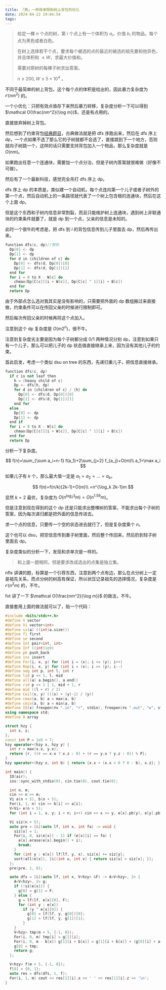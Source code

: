 ```yaml
---
title: 「典」一种简单限制树上背包的优化
date: 2024-04-22 19:04:54
tags:
---
```


> 给定一棵 $n$ 个点的树，第 $i$ 个点上有一个体积为 $a_i$，价值 $b_i$ 的物品，每个点为黑色或者白色。
>
> 在树上选择若干个点，要求每个被选的点的最近的被选的祖先要和他异色，并且体积和 $\le W$，求最大价值和。
>
> 需要对原树的每棵子树求出答案。
>
> $n\le 200,W\le 5\times 10^4$ 。

<!--more-->

不同于最简单的树上背包，这个每个点的体积是给出的，因此暴力复杂度为 $\mathcal O(nm^2)$ 的。

一个小优化：只把有效点值存下来然后暴力转移，复杂度分析一下可以得到 $\mathcal O(\frac{nm^2}{\log m})$，还是有点用的。

直接放弃掉树上背包。

然后想到了约束背包[经典题目](https://www.luogu.com.cn/problem/P6326)，古典做法就是把 dfs 序跑出来，然后在 dfs 序上 dp，一个点如果不选了那么它的子树就都不会选了，直接跳到下一个地方，否则就向子树跳一个，这样的话只需要支持背包加入一个物品，那么复杂度就是 $O(nm)$。

如果跑出任意一个连通块，需要加一个点分治，但是子树内答案就很难做（好像不可做）。

然后有了一个最新科技，感觉完全吊打 dfs 序上 dp。

dfs 序上 dp 的本质是，类似建一个自动机，每个点连向第一个儿子或者子树外的第一个点，然后自动机上的一条路径就代表了一个树上包含根的连通块，然后在这个上面 dp。

但是这个东西和子树内信息非常割裂，而且只能维护树上连通块，遇到树上非联通块的约束条件就萎了，就是 dp 到一个点，父亲的信息是未知的。

此时一个很牛的考虑是，把 dfs 到 $i$ 的背包信息传到儿子里面去 dp，然后再传出来。

```cpp
function dfs(c, dp)//贺的
  Dp[0] <- dp
  Dp[1] <- dp
  for d in {children of c} do
    Dp[0] <- dfs(d, Dp[0])[0]
    Dp[1] <- dfs(d, Dp[1])[1]
  end for
  for i = 0 to X - W[c] do
    chmax(Dp[C[c]][i + W[c]], Dp[C[c] ^ 1][i] + B[c])
  end for
  return Dp
```

由于外部点怎么选对我其实是没有影响的，只需要把外面的 dp 数组搬过来直接做，约束条件可以在传回父亲的时候进行限制即可。

然后每次传回父亲的时候再将这个点加入。

注意到这个 dp 复杂度是 $O(m2^n)$，很不牛。

注意到复杂度劣主要是因为每个子树都分成 0/1 两种情况分别 dp，注意到如果只有一个儿子，那么可以把儿子的 dp 状态值直接继承上来，因为没有其他儿子的约束。

首此启发，考虑一个类似 dsu on tree 的东西，先递归重儿子，把信息直接继承。

```cpp
function dfs(c, dp)
  if c is not leaf then
    h = (heavy child of c)
    Dp <- dfs(h, dp)
    for d in {children of c} / {h} do
      Dp[0] <- dfs(d, Dp[0])[0]
      Dp[1] <- dfs(d, Dp[1])[1]
    end for
  else 
    Dp[0] <- dp
    Dp[1] <- dp
  end if
  for i = 0 to X - W[c] do
    chmax(Dp[C[c]][i + W[c]], Dp[C[c] ^ 1][i] + B[c])
  end for
  return Dp
```

分析一下复杂度。

$$
f(n)=\sum_{\sum a_i=n-1} f(a_1)+2\sum_{j=2} f_{a_j}+O(m)\\
a_1=\max a_i
$$

如果儿子有 $k$ 个，那么最大值一定是 $a_1=a_2=...=a_k$。

$$
f(n)=f(n/k)(2k-1)+O(m)\\
=n^{\log_k 2k-1}m
$$

显然 $k=2$ 最优，复杂度为 $O(n^{\log_2 3}m)=O(n^{1.59}m)$。

但是注意到现在得到的这个 dp 还是只能求出整棵树的答案，不能求出每个子树的答案，因为每次递归都是把外面的信息传进去。

求一个点的信息，只要传一个空的状态进去就行了，但是复杂度乘个 $n$。

这个也可以 dsu，把空信息传到重子树里面，然后整个传回来，然后扔到轻子树里面去 dp。

复杂度类似的分析一下，发现和求单次是一样的。

> 和上面一题相同，但是要求改成选出的点集是独立集。

nfls 讲课的题，标算是一个引荐东西，注意到两个点有边，那么在点分树上一定是祖先关系，而点分树的树高有保证，所以状压记录祖先的选择情况，复杂度是 $\mathcal O(n^2m)$ 的，不牛。

fxt 讲了一下 $\mathcal O(\frac{nm^2}{\log m})$ 的做法，不牛。

直接套用上面的做法就可以了，贴一个代码：

```cpp
#include <bits/stdc++.h>
#define V vector
#define Vi vector<int>
#define sz(a) ((int)a.size())
#define fi first
#define se second
#define Int pair<int, int>
#define Inf ((int)1e9)
#define pb push_back
#define ins insert
#define For(i, x, y) for (int i = (x); i <= (y); i++)
#define Rep(i, x, y) for (int i = (x); i >= (y); i--)
#define seg int p, int l, int r
#define lid p << 1, l, mid
#define all(a) a.begin(), a.end()
#define rid p << 1 | 1, mid + 1, r
#define mid ((l + r) / 2)
#define Ceil(x, y) (((x) + (y)-1) / (y))
#define cmax(a, b) a = max(a, b)
#define cmin(a, b) a = min(a, b)
#define IO(x) freopen(#x ".in", "r", stdin), freopen(#x ".out", "w", stdout);
using namespace std;
#define A array

struct hzy {
  int x, z;
};
const int P = 1e9 + 7;
hzy operator+(hzy x, hzy y) {
  int r = max(x.x, y.x);
  return {r, ((r == x.x ? x.z : 0) + (r == y.x ? y.z : 0)) % P};
}
hzy operator+(hzy x, int b) { return {x.x + (x.x < 0 ? 0 : b), x.z}; }

int main() {
  IO(air);
  ios::sync_with_stdio(0), cin.tie(0), cout.tie(0);

  int n, m;
  cin >> n >> m;
  Vi a(n + 5), b(n + 5);
  For(i, 1, n) cin >> b[i] >> a[i];
  V<Vi> e(n + 5);
  for (int i = 1, x, y; i < n; i++) cin >> x >> y, e[x].pb(y), e[y].pb(x);

  Vi siz(n + 5);
  auto pre = [&](auto lf, int x, int fa) -> void {
    siz[x] = 1;
    For(i, 0, sz(e[x]) - 1) if (e[x][i] == fa) {
      e[x].erase(e[x].begin() + i);
      break;
    }
    for (int y : e[x]) lf(lf, y, x), siz[x] += siz[y];
    sort(all(e[x]), [&](int u, int v) { return siz[u] > siz[v]; });
  };
  pre(pre, 1, 0);

  auto dfs = [&](auto lf, int x, V<hzy> &F) -> A<V<hzy>, 2> {
    A<V<hzy>, 2> g;
    if (!sz(e[x])) {
      g[0] = g[1] = F;
    } else {
      g = lf(lf, e[x][0], F);
      for (int y : e[x])
        if (y ^ e[x][0]) {
          g[0] = lf(lf, y, g[0])[0];
          g[1] = lf(lf, y, g[1])[1];
        }
    }
    V<hzy> tmp(m + 5, {-1, 0});
    For(i, 0, m) tmp[i] = g[1][i];
    For(i, 0, m - b[x]) g[1][i + b[x]] = g[1][i + b[x]] + (g[0][i] + a[x]);
    g[0] = tmp;
    return g;
  };

  V<hzy> f(m + 5, {-1, 0});
  f[0] = {0, 1};
  auto res = dfs(dfs, 1, f);
  For(i, 1, m) cout << res[1][i].x << ' ' << res[1][i].z << '\n';
}
```
